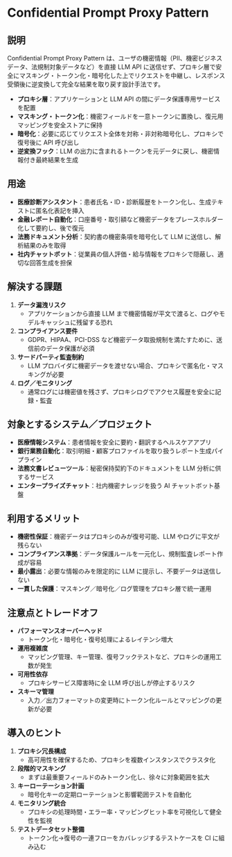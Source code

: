 # Confidential Prompt Proxy Pattern

## 説明  
Confidential Prompt Proxy Pattern は、ユーザの機密情報（PII、機密ビジネスデータ、法規制対象データなど）を直接 LLM API に送信せず、プロキシ層で安全にマスキング・トークン化・暗号化した上でリクエストを中継し、レスポンス受領後に逆変換して完全な結果を取り戻す設計手法です。  
- **プロキシ層**：アプリケーションと LLM API の間にデータ保護専用サービスを配置  
- **マスキング・トークン化**：機密フィールドを一意トークンに置換し、復元用マッピングを安全ストアに保持  
- **暗号化**：必要に応じてリクエスト全体を対称・非対称暗号化し、プロキシで復号後に API 呼び出し  
- **逆変換フック**：LLM の出力に含まれるトークンを元データに戻し、機密情報付き最終結果を生成  

## 用途  
- **医療診断アシスタント**：患者氏名・ID・診断履歴をトークン化し、生成テキストに匿名化表記を挿入  
- **金融レポート自動化**：口座番号・取引額など機密データをプレースホルダー化して要約し、後で復元  
- **法務ドキュメント分析**：契約書の機密条項を暗号化して LLM に送信し、解析結果のみを取得  
- **社内チャットボット**：従業員の個人評価・給与情報をプロキシで隠蔽し、適切な回答生成を担保  

## 解決する課題  
1. **データ漏洩リスク**  
   - アプリケーションから直接 LLM まで機密情報が平文で渡ると、ログやモデルキャッシュに残留する恐れ  
2. **コンプライアンス要件**  
   - GDPR、HIPAA、PCI-DSS など機密データ取扱規制を満たすために、送信前のデータ保護が必須  
3. **サードパーティ監査制約**  
   - LLM プロバイダに機密データを渡せない場合、プロキシで匿名化・マスキングが必要  
4. **ログ／モニタリング**  
   - 通常ログには機密値を残さず、プロキシログでアクセス履歴を安全に記録・監査  

## 対象とするシステム／プロジェクト  
- **医療情報システム**：患者情報を安全に要約・翻訳するヘルスケアアプリ  
- **銀行業務自動化**：取引明細・顧客プロファイルを取り扱うレポート生成パイプライン  
- **法務文書レビューツール**：秘密保持契約下のドキュメントを LLM 分析に供するサービス  
- **エンタープライズチャット**：社内機密ナレッジを扱う AI チャットボット基盤  

## 利用するメリット  
- **機密性保証**：機密データはプロキシのみが復号可能、LLM やログに平文が残らない  
- **コンプライアンス準拠**：データ保護ルールを一元化し、規制監査レポート作成が容易  
- **最小露出**：必要な情報のみを限定的に LLM に提示し、不要データは送信しない  
- **一貫した保護**：マスキング／暗号化／ログ管理をプロキシ層で統一運用  

## 注意点とトレードオフ  
- **パフォーマンスオーバーヘッド**  
  - トークン化・暗号化・復号処理によるレイテンシ増大  
- **運用複雑度**  
  - マッピング管理、キー管理、復号フックテストなど、プロキシの運用工数が発生  
- **可用性依存**  
  - プロキシサービス障害時に全 LLM 呼び出しが停止するリスク  
- **スキーマ管理**  
  - 入力／出力フォーマットの変更時にトークン化ルールとマッピングの更新が必要  

## 導入のヒント  
1. **プロキシ冗長構成**  
   - 高可用性を確保するため、プロキシを複数インスタンスでクラスタ化  
2. **段階的マスキング**  
   - まずは最重要フィールドのみトークン化し、徐々に対象範囲を拡大  
3. **キーローテーション計画**  
   - 暗号化キーの定期ローテーションと影響範囲テストを自動化  
4. **モニタリング統合**  
   - プロキシの処理時間・エラー率・マッピングヒット率を可視化して健全性を監視  
5. **テストデータセット整備**  
   - トークン化→復号の一連フローをカバレッジするテストケースを CI に組み込む  
